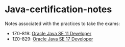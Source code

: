# Java-certification-notes

Notes associated with the practices to take the exams:

* 1Z0-819: [Oracle Java SE 11 Developer](https://education.oracle.com/java-se-11-developer/pexam_1Z0-819)
* 1Z0-829: [Oracle Java SE 17 Developer](https://education.oracle.com/java-se-11-developer/pexam_1Z0-829)
